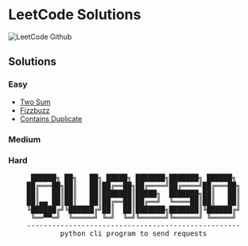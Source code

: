# LeetCode Solutions

![LeetCode Github](https://github.com/izzatkarimov/LeetCode/assets/108251704/f232836e-77b2-4633-b6e6-e0356d8d7886)

## Solutions

### Easy
- [Two Sum](Easy/two_sum.py)
- [Fizzbuzz](Easy/fizzbuzz.py)
- [Contains Duplicate](Easy/contains_duplicate.py)
### Medium
### Hard

<div align="center">
<pre>
 ██████╗ ██╗   ██╗ █████╗ ███████╗███████╗ ██████╗ 
██╔═══██╗██║   ██║██╔══██╗██╔════╝██╔════╝██╔═══██╗
██║   ██║██║   ██║███████║█████╗  ███████╗██║   ██║
██║▄▄ ██║██║   ██║██╔══██║██╔══╝  ╚════██║██║   ██║
╚██████╔╝╚██████╔╝██║  ██║███████╗███████║╚██████╔╝
 ╚══▀▀═╝  ╚═════╝ ╚═╝  ╚═╝╚══════╝╚══════╝ ╚═════╝ 
---------------------------------------------------
python cli program to send requests
</pre>

